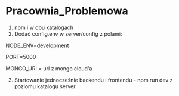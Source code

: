 # Pracownia_Problemowa

1. npm i w obu katalogach
2. Dodać config.env w server/config z polami: 

NODE_ENV=development

PORT=5000

MONGO_URI = url z mongo cloud'a

3. Startowanie jednocześnie backendu i frontendu - npm run dev z poziomu katalogu server
 
